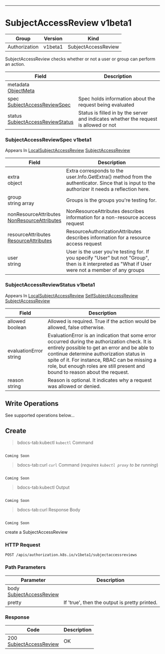 

-----------
# SubjectAccessReview v1beta1



Group        | Version     | Kind
------------ | ---------- | -----------
Authorization | v1beta1 | SubjectAccessReview







SubjectAccessReview checks whether or not a user or group can perform an action.



Field        | Description
------------ | -----------
metadata <br /> [ObjectMeta](#objectmeta-v1) | 
spec <br /> [SubjectAccessReviewSpec](#subjectaccessreviewspec-v1beta1) | Spec holds information about the request being evaluated
status <br /> [SubjectAccessReviewStatus](#subjectaccessreviewstatus-v1beta1) | Status is filled in by the server and indicates whether the request is allowed or not


### SubjectAccessReviewSpec v1beta1

<aside class="notice">
Appears In <a href="#localsubjectaccessreview-v1beta1">LocalSubjectAccessReview</a> <a href="#subjectaccessreview-v1beta1">SubjectAccessReview</a> </aside>

Field        | Description
------------ | -----------
extra <br /> object | Extra corresponds to the user.Info.GetExtra() method from the authenticator.  Since that is input to the authorizer it needs a reflection here.
group <br /> string array | Groups is the groups you're testing for.
nonResourceAttributes <br /> [NonResourceAttributes](#nonresourceattributes-v1beta1) | NonResourceAttributes describes information for a non-resource access request
resourceAttributes <br /> [ResourceAttributes](#resourceattributes-v1beta1) | ResourceAuthorizationAttributes describes information for a resource access request
user <br /> string | User is the user you're testing for. If you specify "User" but not "Group", then is it interpreted as "What if User were not a member of any groups

### SubjectAccessReviewStatus v1beta1

<aside class="notice">
Appears In <a href="#localsubjectaccessreview-v1beta1">LocalSubjectAccessReview</a> <a href="#selfsubjectaccessreview-v1beta1">SelfSubjectAccessReview</a> <a href="#subjectaccessreview-v1beta1">SubjectAccessReview</a> </aside>

Field        | Description
------------ | -----------
allowed <br /> boolean | Allowed is required.  True if the action would be allowed, false otherwise.
evaluationError <br /> string | EvaluationError is an indication that some error occurred during the authorization check. It is entirely possible to get an error and be able to continue determine authorization status in spite of it. For instance, RBAC can be missing a role, but enough roles are still present and bound to reason about the request.
reason <br /> string | Reason is optional.  It indicates why a request was allowed or denied.




## <strong>Write Operations</strong>

See supported operations below...

## Create

>bdocs-tab:kubectl `kubectl` Command

```bdocs-tab:kubectl_shell

Coming Soon

```

>bdocs-tab:curl `curl` Command (*requires `kubectl proxy` to be running*)

```bdocs-tab:curl_shell

Coming Soon

```

>bdocs-tab:kubectl Output

```bdocs-tab:kubectl_json

Coming Soon

```
>bdocs-tab:curl Response Body

```bdocs-tab:curl_json

Coming Soon

```



create a SubjectAccessReview

### HTTP Request

`POST /apis/authorization.k8s.io/v1beta1/subjectaccessreviews`

### Path Parameters

Parameter    | Description
------------ | -----------
body <br /> [SubjectAccessReview](#subjectaccessreview-v1beta1) | 
pretty <br />  | If 'true', then the output is pretty printed.


### Response

Code         | Description
------------ | -----------
200 <br /> [SubjectAccessReview](#subjectaccessreview-v1beta1) | OK




